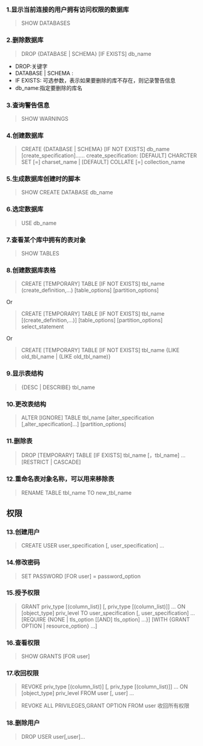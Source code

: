 ### 1.显示当前连接的用户拥有访问权限的数据库

>SHOW DATABASES

### 2.删除数据库

>DROP {DATABASE | SCHEMA} [IF EXISTS] db_name

- DROP:关键字
- DATABASE | SCHEMA : 
- IF EXISTS: 可选参数，表示如果要删除的库不存在，则记录警告信息
- db_name:指定要删除的库名

### 3.查询警告信息

>SHOW WARNINGS

### 4.创建数据库

>CREATE {DATABASE | SCHEMA} [IF NOT EXISTS] db_name
>[create_specification]......
>create_specification:
>[DEFAULT] CHARCTER SET [=] charset_name
>| [DEFAULT] COLLATE [=] collection_name

### 5.生成数据库创建时的脚本

>SHOW CREATE DATABASE db_name

### 6.选定数据库

>USE db_name

### 7.查看某个库中拥有的表对象

>SHOW TABLES

### 8.创建数据库表格

>CREATE [TEMPORARY] TABLE [IF NOT EXISTS] tbl_name
>(create_definition,...)
>[table_options]
>[partition_options]

Or

>CREATE [TEMPORARY] TABLE [IF NOT EXISTS] tbl_name
>[(create_definition,...)]
>[table_options]
>[partition_options]
>select_statement

Or

>CREATE [TEMPORARY] TABLE [IF NOT EXISTS] tbl_name
>{LIKE old_tbl_name | (LIKE old_tbl_name)}

### 9.显示表结构

>{DESC | DESCRIBE} tbl_name

### 10.更改表结构

>ALTER [IGNORE] TABLE tbl_name
>[alter_specification [,alter_specification]...]
>[partition_options]

### 11.删除表

>DROP [TEMPORARY] TABLE [IF EXISTS]
>tbl_name [，tbl_name] ...
>[RESTRICT | CASCADE]

### 12.重命名表对象名称，可以用来移除表

> RENAME TABLE tbl_name TO new_tbl_name

## 权限

### 13.创建用户

> CREATE USER user_specification [, user_specification] ...

### 14.修改密码

> SET PASSWORD [FOR user] = password_option

### 15.授予权限

> GRANT
priv_type [(column_list)]
  [, priv_type [(column_list)]] ...
ON [object_type] priv_level
TO user_specification [, user_specification] ...
[REQUIRE {NONE | tls_option [[AND] tls_option] ...}]
[WITH {GRANT OPTION | resource_option} ...]

### 16.查看权限

> SHOW GRANTS [FOR user]

### 17.收回权限

> REVOKE
priv_type [(column_list)]
  [, priv_type [(column_list)]] ...
ON [object_type] priv_level
FROM user [, user] ...

>REVOKE ALL PRIVILEGES,GRANT OPTION FROM user
>收回所有权限

### 18.删除用户

> DROP USER user[,user]...

